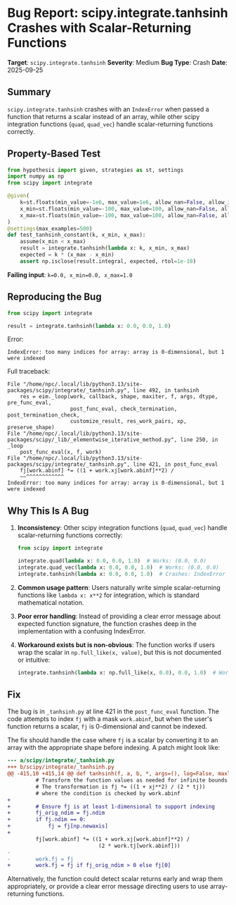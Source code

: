 # Bug Report: scipy.integrate.tanhsinh Crashes with Scalar-Returning Functions

**Target**: `scipy.integrate.tanhsinh`
**Severity**: Medium
**Bug Type**: Crash
**Date**: 2025-09-25

## Summary

`scipy.integrate.tanhsinh` crashes with an `IndexError` when passed a function that returns a scalar instead of an array, while other scipy integration functions (`quad`, `quad_vec`) handle scalar-returning functions correctly.

## Property-Based Test

```python
from hypothesis import given, strategies as st, settings
import numpy as np
from scipy import integrate

@given(
    k=st.floats(min_value=-1e6, max_value=1e6, allow_nan=False, allow_infinity=False),
    x_min=st.floats(min_value=-100, max_value=100, allow_nan=False, allow_infinity=False),
    x_max=st.floats(min_value=-100, max_value=100, allow_nan=False, allow_infinity=False)
)
@settings(max_examples=500)
def test_tanhsinh_constant(k, x_min, x_max):
    assume(x_min < x_max)
    result = integrate.tanhsinh(lambda x: k, x_min, x_max)
    expected = k * (x_max - x_min)
    assert np.isclose(result.integral, expected, rtol=1e-10)
```

**Failing input**: `k=0.0, x_min=0.0, x_max=1.0`

## Reproducing the Bug

```python
from scipy import integrate

result = integrate.tanhsinh(lambda x: 0.0, 0.0, 1.0)
```

Error:
```
IndexError: too many indices for array: array is 0-dimensional, but 1 were indexed
```

Full traceback:
```
File "/home/npc/.local/lib/python3.13/site-packages/scipy/integrate/_tanhsinh.py", line 492, in tanhsinh
    res = eim._loop(work, callback, shape, maxiter, f, args, dtype, pre_func_eval,
                    post_func_eval, check_termination, post_termination_check,
                    customize_result, res_work_pairs, xp, preserve_shape)
File "/home/npc/.local/lib/python3.13/site-packages/scipy/_lib/_elementwise_iterative_method.py", line 250, in _loop
    post_func_eval(x, f, work)
File "/home/npc/.local/lib/python3.13/site-packages/scipy/integrate/_tanhsinh.py", line 421, in post_func_eval
    fj[work.abinf] *= ((1 + work.xj[work.abinf]**2) /
    ~~^^^^^^^^^^^^
IndexError: too many indices for array: array is 0-dimensional, but 1 were indexed
```

## Why This Is A Bug

1. **Inconsistency**: Other scipy integration functions (`quad`, `quad_vec`) handle scalar-returning functions correctly:
   ```python
   from scipy import integrate

   integrate.quad(lambda x: 0.0, 0.0, 1.0)  # Works: (0.0, 0.0)
   integrate.quad_vec(lambda x: 0.0, 0.0, 1.0)  # Works: (0.0, 0.0)
   integrate.tanhsinh(lambda x: 0.0, 0.0, 1.0)  # Crashes: IndexError
   ```

2. **Common usage pattern**: Users naturally write simple scalar-returning functions like `lambda x: x**2` for integration, which is standard mathematical notation.

3. **Poor error handling**: Instead of providing a clear error message about expected function signature, the function crashes deep in the implementation with a confusing IndexError.

4. **Workaround exists but is non-obvious**: The function works if users wrap the scalar in `np.full_like(x, value)`, but this is not documented or intuitive:
   ```python
   integrate.tanhsinh(lambda x: np.full_like(x, 0.0), 0.0, 1.0)  # Works
   ```

## Fix

The bug is in `_tanhsinh.py` at line 421 in the `post_func_eval` function. The code attempts to index `fj` with a mask `work.abinf`, but when the user's function returns a scalar, `fj` is 0-dimensional and cannot be indexed.

The fix should handle the case where `fj` is a scalar by converting it to an array with the appropriate shape before indexing. A patch might look like:

```diff
--- a/scipy/integrate/_tanhsinh.py
+++ b/scipy/integrate/_tanhsinh.py
@@ -415,10 +415,14 @@ def tanhsinh(f, a, b, *, args=(), log=False, maxlevel=None, minlevel=2,
         # Transform the function values as needed for infinite bounds
         # The transformation is fj *= ((1 + xj**2) / (2 * tj))
         # where the condition is checked by work.abinf
+
+        # Ensure fj is at least 1-dimensional to support indexing
+        fj_orig_ndim = fj.ndim
+        if fj.ndim == 0:
+            fj = fj[np.newaxis]
+
         fj[work.abinf] *= ((1 + work.xj[work.abinf]**2) /
                             (2 * work.tj[work.abinf]))
-
-        work.fj = fj
+        work.fj = fj if fj_orig_ndim > 0 else fj[0]
```

Alternatively, the function could detect scalar returns early and wrap them appropriately, or provide a clear error message directing users to use array-returning functions.